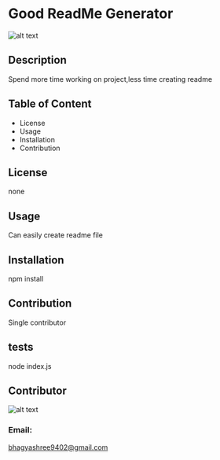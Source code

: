 # Good ReadMe Generator

![alt text](https://img.shields.io/badge/license-none-green)

## Description
Spend more time working on project,less time creating readme 

## Table of Content
- License
- Usage
- Installation
- Contribution

## License
none

## Usage
Can easily create readme file

## Installation
npm install

## Contribution
Single contributor

## tests
node index.js

## Contributor
![alt text](https://avatars3.githubusercontent.com/u/61488735?v=4) 

### Email: 
bhagyashree9402@gmail.com
